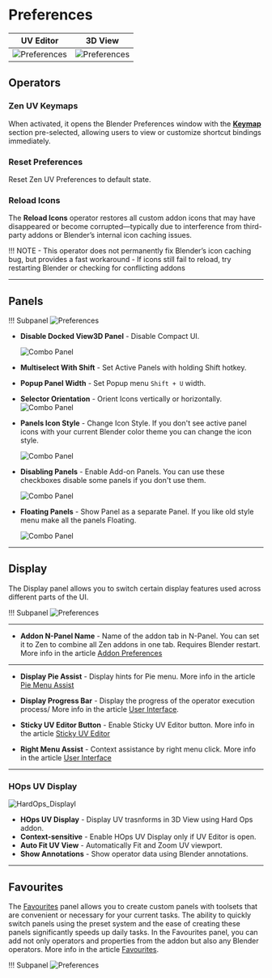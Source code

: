 # Preferences

|UV Editor|3D View|
|---|---|  
|![Preferences](img/screen/preferences/MainPanelUv.png)|![Preferences](img/screen/preferences/MainPanel3d.png)|

## Operators
### Zen UV Keymaps
When activated, it opens the Blender Preferences window with the [**Keymap**](addon_prefs.md#keymap) section pre-selected, allowing users to view or customize shortcut bindings immediately.

### Reset Preferences
Reset Zen UV Preferences to default state.

### Reload Icons
The **Reload Icons** operator restores all custom addon icons that may have disappeared or become corrupted—typically due to interference from third-party addons or Blender’s internal icon caching issues.

!!! NOTE
    - This operator does not permanently fix Blender’s icon caching bug, but provides a fast workaround
    - If icons still fail to reload, try restarting Blender or checking for conflicting addons

---

## Panels

!!! Subpanel
    ![Preferences](img/screen/preferences/PanelPanels.png)

- **Disable Docked View3D Panel** - Disable Compact UI.

    ![Combo Panel](img/screen/preferences/Disable_CompactUI.gif)


- **Multiselect With Shift** - Set Active Panels with holding Shift hotkey.
- **Popup Panel Width** - Set Popup menu `Shift + U` width.

- **Selector Orientation** - Orient Icons vertically or horizontally. 
    ![Combo Panel](img/screen/preferences/preferences_selector_orientation.gif)

- **Panels Icon Style** - Change Icon Style. If you don't see active panel icons with your current Blender color theme you can change the icon style.

    ![Combo Panel](img/gifs/user_interface/compactui_5.gif)

- **Disabling Panels** - Enable Add-on Panels. You can use these checkboxes disable some panels if you don't use them.

    ![Combo Panel](img/gifs/user_interface/compactui_4.gif)

- **Floating Panels** - Show Panel as a separate Panel. If you like old style menu make all the panels Floating.

    ![Combo Panel](img/gifs/user_interface/compactui_7.gif)

---

## Display

The Display panel allows you to switch certain display features used across different parts of the UI.

!!! Subpanel
    ![Preferences](img/screen/preferences/PanelDisplay.png)

---

- **Addon N-Panel Name** - Name of the addon tab in N-Panel. You can set it to Zen to combine all Zen addons in one tab. Requires Blender restart. More info in the article [Addon Preferences](addon_prefs.md/#addon-n-panel-name)

---

- **Display Pie Assist** - Display hints for Pie menu. More info in the article [Pie Menu Assist](user_interface.md/#pie-menu-assist)

- **Display Progress Bar** - Display the progress of the operator execution process/ More info in the article [User Interface](user_interface.md/#progress-bar).

- **Sticky UV Editor Button** - Enable Sticky UV Editor button. More info in the article [Sticky UV Editor](sticky_uv_editor.md/#about)

- **Right Menu Assist** - Context assistance by right menu click. More info in the article [User Interface](user_interface.md/#right-menu-assist)

---

### HOps UV Display
![HardOps_Displayl](img/screen/preferences/HardOps_Display.gif)  

- **HOps UV Display** - Display UV trasnforms in 3D View using Hard Ops addon.
- **Context-sensitive** - Enable HOps UV Display only if UV Editor is open.
- **Auto Fit UV View** - Automatically Fit and Zoom UV viewport.
- **Show Annotations** - Show operator data using Blender annotations.

---

## Favourites
The [Favourites](favourites.md) panel allows you to create custom panels with toolsets that are convenient or necessary for your current tasks. The ability to quickly switch panels using the preset system and the ease of creating these panels significantly speeds up daily tasks. In the Favourites panel, you can add not only operators and properties from the addon but also any Blender operators. More info in the article [Favourites](favourites.md).

!!! Subpanel
    ![Preferences](img/screen/preferences/PanelFavourites.png)
